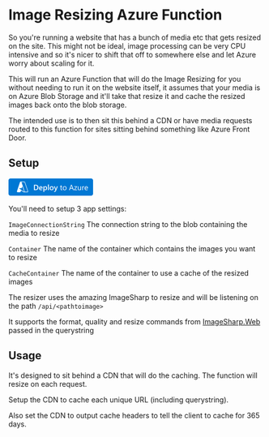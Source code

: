 

# Image Resizing Azure Function

So you're running a website that has a bunch of media etc that gets resized on the site. This might not be ideal, image processing can be very CPU intensive and so it's nicer to shift that off to somewhere else and let Azure worry about scaling for it.

This will run an Azure Function that will do the Image Resizing for you without needing to run it on the website itself, it assumes that your media is on Azure Blob Storage and it'll take that resize it and cache the resized images back onto the blob storage.

The intended use is to then sit this behind a CDN or have media requests routed to this function for sites sitting behind something like Azure Front Door.

## Setup 

[![Deploy to Azure](/images/deploytoazure.png)](https://portal.azure.com/#create/Microsoft.Template/uri/https%3A%2F%2Fraw.githubusercontent.com%2Fstevetemple%2FImage-Resizer-Azure-Function%2Fmain%2Fazuredeploy.json)

You'll need to setup 3 app settings:

`ImageConnectionString`
The connection string to the blob containing the media to resize

`Container`
The name of the container which contains the images you want to resize

`CacheContainer`
The name of the container to use a cache of the resized images

The resizer uses the amazing ImageSharp to resize and will be listening on the path `/api/<pathtoimage>`

It supports the format, quality and resize commands from [ImageSharp.Web](https://docs.sixlabors.com/articles/imagesharp.web/processingcommands.html) passed in the querystring

## Usage

It's designed to sit behind a CDN that will do the caching. The function will resize on each request. 

Setup the CDN to cache each unique URL (including querystring). 

Also set the CDN to output cache headers to tell the client to cache for 365 days.
